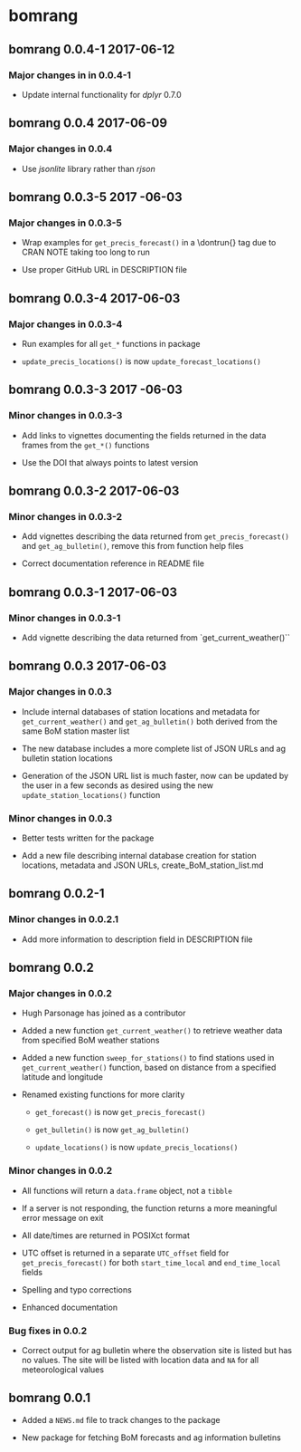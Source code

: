 # bomrang

## bomrang 0.0.4-1 2017-06-12

### Major changes in  in 0.0.4-1

- Update internal functionality for _dplyr_ 0.7.0

## bomrang 0.0.4 2017-06-09

### Major changes in 0.0.4

- Use _jsonlite_ library rather than _rjson_

## bomrang 0.0.3-5 2017 -06-03

### Major changes in 0.0.3-5

- Wrap examples for `get_precis_forecast()` in a \dontrun{} tag due to CRAN NOTE
 taking too long to run

- Use proper GitHub URL in DESCRIPTION file

## bomrang 0.0.3-4 2017-06-03

### Major changes in 0.0.3-4

- Run examples for all `get_*` functions in package

- `update_precis_locations()` is now `update_forecast_locations()`

## bomrang 0.0.3-3 2017 -06-03

### Minor changes in 0.0.3-3

- Add links to vignettes documenting the fields returned in the data frames from
 the `get_*()` functions

- Use the DOI that always points to latest version

## bomrang 0.0.3-2 2017-06-03

### Minor changes in 0.0.3-2

- Add vignettes describing the data returned from `get_precis_forecast()` and
 `get_ag_bulletin()`, remove this from function help files

- Correct documentation reference in README file

## bomrang 0.0.3-1 2017-06-03

### Minor changes in 0.0.3-1

- Add vignette describing the data returned from `get_current_weather()``

## bomrang 0.0.3 2017-06-03

### Major changes in 0.0.3

- Include internal databases of station locations and metadata for
 `get_current_weather()` and `get_ag_bulletin()` both derived from the same BoM
 station master list

- The new database includes a more complete list of JSON URLs and ag bulletin
 station locations

- Generation of the JSON URL list is much faster, now can be updated by the user
 in a few seconds as desired using the new `update_station_locations()` function

### Minor changes in 0.0.3

- Better tests written for the package

- Add a new file describing internal database creation for station locations,
 metadata and JSON URLs, create_BoM_station_list.md

## bomrang 0.0.2-1

### Minor changes in 0.0.2.1

- Add more information to description field in DESCRIPTION file

## bomrang 0.0.2

### Major changes in 0.0.2

- Hugh Parsonage has joined as a contributor

- Added a new function `get_current_weather()` to retrieve weather data from
 specified BoM weather stations

- Added a new function `sweep_for_stations()` to find stations used in
 `get_current_weather()` function, based on distance from a specified latitude
 and longitude

- Renamed existing functions for more clarity

  - `get_forecast()` is now `get_precis_forecast()`

  - `get_bulletin()` is now `get_ag_bulletin()`

  - `update_locations()` is now `update_precis_locations()`

### Minor changes in 0.0.2

- All functions will return a `data.frame` object, not a `tibble`

- If a server is not responding, the function returns a more meaningful error
 message on exit

- All date/times are returned in POSIXct format

- UTC offset is returned in a separate `UTC_offset` field for
 `get_precis_forecast()` for both `start_time_local` and `end_time_local` fields

- Spelling and typo corrections

- Enhanced documentation

### Bug fixes in 0.0.2

- Correct output for ag bulletin where the observation site is listed but has no
  values. The site will be listed with location data and `NA` for all
  meteorological values

## bomrang 0.0.1

- Added a `NEWS.md` file to track changes to the package

- New package for fetching BoM forecasts and ag information bulletins
